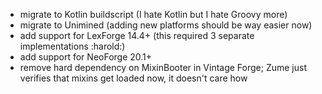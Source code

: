 - migrate to Kotlin buildscript (I hate Kotlin but I hate Groovy more)
- migrate to Unimined (adding new platforms should be way easier now)
- add support for LexForge 14.4+ (this required 3 separate implementations :harold:)
- add support for NeoForge 20.1+
- remove hard dependency on MixinBooter in Vintage Forge; Zume just verifies that mixins get loaded now, it doesn't 
  care how